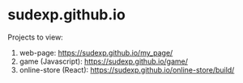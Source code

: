 # sudexp.github.io

Projects to view:

1. web-page: <https://sudexp.github.io/my_page/>
2. game (Javascript): <https://sudexp.github.io/game/>
3. online-store (React): <https://sudexp.github.io/online-store/build/>

